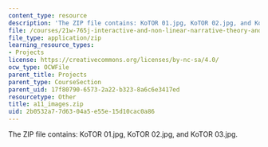 ```yaml
---
content_type: resource
description: 'The ZIP file contains: KoTOR 01.jpg, KoTOR 02.jpg, and KoTOR 03.jpg.'
file: /courses/21w-765j-interactive-and-non-linear-narrative-theory-and-practice-spring-2004/2b0532a77d6304a5e55e15d10cac0a86_a11_images.zip
file_type: application/zip
learning_resource_types:
- Projects
license: https://creativecommons.org/licenses/by-nc-sa/4.0/
ocw_type: OCWFile
parent_title: Projects
parent_type: CourseSection
parent_uid: 17f80790-6573-2a22-b323-8a6c6e3417ed
resourcetype: Other
title: a11_images.zip
uid: 2b0532a7-7d63-04a5-e55e-15d10cac0a86
---
```

The ZIP file contains: KoTOR 01.jpg, KoTOR 02.jpg, and KoTOR 03.jpg.